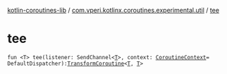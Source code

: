 [kotlin-coroutines-lib](../index.md) / [com.vperi.kotlinx.coroutines.experimental.util](index.md) / [tee](./tee.md)

# tee

`fun <T> tee(listener: SendChannel<`[`T`](tee.md#T)`>, context: `[`CoroutineContext`](https://kotlinlang.org/api/latest/jvm/stdlib/kotlin.coroutines.experimental/-coroutine-context/index.html)` = DefaultDispatcher): `[`TransformCoroutine`](../com.vperi.kotlinx.coroutines.experimental.coroutine/-transform-coroutine/index.md)`<`[`T`](tee.md#T)`, `[`T`](tee.md#T)`>`
